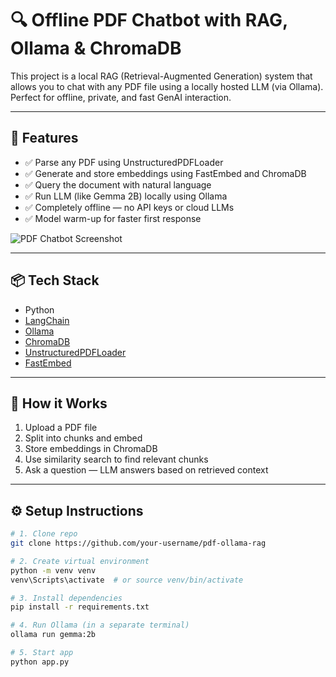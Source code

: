 # 🔍 Offline PDF Chatbot with RAG, Ollama & ChromaDB

This project is a local RAG (Retrieval-Augmented Generation) system that allows you to chat with any PDF file using a locally hosted LLM (via Ollama). Perfect for offline, private, and fast GenAI interaction.

---

## 🚀 Features

- ✅ Parse any PDF using UnstructuredPDFLoader
- ✅ Generate and store embeddings using FastEmbed and ChromaDB
- ✅ Query the document with natural language
- ✅ Run LLM (like Gemma 2B) locally using Ollama
- ✅ Completely offline — no API keys or cloud LLMs
- ✅ Model warm-up for faster first response



![PDF Chatbot Screenshot]([https://github.com/Sujay-The-Algorithimist/Offline-RAG-PDF-Chatbot-using-Ollama-ChromaDB-FastEmbed/blob/main/Screenshot%202025-07-23%20174803.png?raw=true](https://github.com/Abdulbasith0512/OfflineRAG-PDF-Chatbot-using-Ollama-ChromaDB-FastEmbed/blob/main/screenshot.png))

---

## 📦 Tech Stack

- Python
- [LangChain](https://github.com/langchain-ai/langchain)
- [Ollama](https://ollama.com)
- [ChromaDB](https://www.trychroma.com/)
- [UnstructuredPDFLoader](https://github.com/Unstructured-IO/unstructured)
- [FastEmbed](https://github.com/langchain-ai/fastembed)

---

## 📁 How it Works

1. Upload a PDF file
2. Split into chunks and embed
3. Store embeddings in ChromaDB
4. Use similarity search to find relevant chunks
5. Ask a question — LLM answers based on retrieved context

---

## ⚙️ Setup Instructions

```bash
# 1. Clone repo
git clone https://github.com/your-username/pdf-ollama-rag

# 2. Create virtual environment
python -m venv venv
venv\Scripts\activate  # or source venv/bin/activate

# 3. Install dependencies
pip install -r requirements.txt

# 4. Run Ollama (in a separate terminal)
ollama run gemma:2b

# 5. Start app
python app.py
